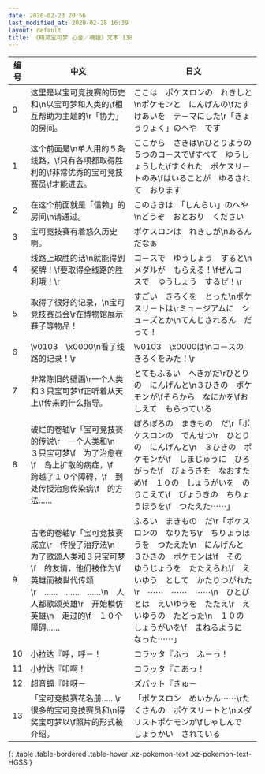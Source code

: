 ```yaml
---
date: 2020-02-23 20:56
last_modified_at: 2020-02-28 16:39
layout: default
title: 《精灵宝可梦 心金／魂银》文本 138
---
```

| 编号 | 中文 | 日文 |
| ---- | ---- | ---- |
| 0 | 这里是以宝可竞技赛的历史和\n以宝可梦和人类的\f相互帮助为主题的\r「协力」的房间。 | ここは　ポケスロンの　れきしと\nポケモンと　にんげんの\fたすけあいを　テ－マにした\r「きょうりょく」のへや　です |
| 1 | 这个前面是\n单人用的５条线路，\f只有各项都取得胜利的\f非常优秀的宝可竞技赛员\f才能进去。 | ここから　さきは\nひとりようの　５つのコ－スで\fすべて　ゆうしょうした\fすぐれた　ポケスリ－トのみ\fはいることが　ゆるされて　おります |
| 2 | 在这个前面就是「信赖」的房间\n请通过。 | このさきは　「しんらい」のへや\nどうぞ　おとおり　ください |
| 3 | 宝可竞技赛有着悠久历史啊。 | ポケスロンは　れきしが\nあるんだなぁ |
| 4 | 线路上取胜的话\n就能得到奖牌！\f要取得全线路的胜利哦！\r | コ－スで　ゆうしょう　すると\nメダルが　もらえる！\fぜんコ－スで　ゆうしょう　するぜ！\r |
| 5 | 取得了很好的记录，\n宝可竞技赛员会\r在博物馆展示鞋子等物品！ | すごい　きろくを　とった\nポケスリ－トは\rミュ－ジアムに　シュ－ズとか\nてんじされるん　だって！ |
| 6 | \v0103　\x0000\n看了线路的记录！\r | \v0103　\x0000は\nコ－スの　きろくをみた！\r |
| 7 | 非常陈旧的壁画\r一个人类和３只宝可梦\f正听着从天上\f传来的什么指导。 | とてもふるい　へきがだ\rひとりの　にんげんと\n３ひきの　ポケモンが\fそらから　なにかを\fおしえて　もらっている |
| 8 | 破烂的卷轴\r「宝可竞技赛的传说\r　一个人类和\n　３只宝可梦\f　为了治愈在\f　岛上扩散的病症，\f　跨越了１０个障碍，\f　到处传授治愈传染病\f　的方法…… | ぼろぼろの　まきもの　だ\r「ポケスロンの　でんせつ\r　ひとりの　にんげんと\n　３ひきの　ポケモンが\f　しまじゅうに　ひろがった\f　びょうきを　なおすため\f　１０の　しょうがいを　のりこえて\f　びょうきの　ちりょうほうを\f　つたえた⋯⋯」 |
| 9 | 古老的卷轴\r「宝可竞技赛成立\r　传授了治疗法\n　为了歌颂人类和３只宝可梦\f　的友情，他们被作为\f　英雄而被世代传颂\r　……　……　……\n　人人都歌颂英雄\r　开始模仿英雄\n　走过的\f　１０个障碍…… | ふるい　まきもの　だ\r「ポケスロンの　なりたち\r　ちりょうほうを　つたえた\n　にんげんと　３ひきの　ポケモンは\f　その　ゆうじょうを　たたえられ\f　えいゆう　として　かたりつがれた\r　⋯⋯　⋯⋯　⋯⋯\n　ひとびとは　えいゆうを　たたえ\r　えいゆうの　たどった\n　１０の　しょうがいを\f　まねるように　なった⋯⋯」 |
| 10 | 小拉达『呼，呼－！ | コラッタ『ふっ　ふ－っ！ |
| 11 | 小拉达『叩啊！ | コラッタ『こあっ！ |
| 12 | 超音蝠『咔呀－ | ズバット『きゅ－ |
| 13 | 「宝可竞技赛花名册……\r很多的宝可竞技赛员和\n得奖宝可梦以\f照片的形式被介绍。 | 「ポケスロン　めいかん⋯⋯\rたくさんの　ポケスリ－トと\nメダリストポケモンが\fしゃしんで　しょうかい　されている |
{: .table .table-bordered .table-hover .xz-pokemon-text .xz-pokemon-text-HGSS }